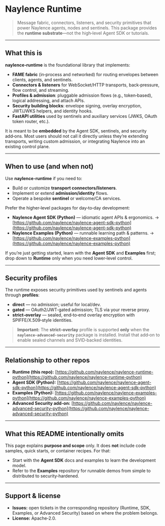 # Naylence Runtime

> Message fabric, connectors, listeners, and security primitives that power Naylence agents, nodes and sentinels. This package provides the **runtime substrate**—not the high‑level Agent SDK or tutorials.

---

## What this is

**naylence‑runtime** is the foundational library that implements:

* **FAME fabric** (in‑process and networked) for routing envelopes between clients, agents, and sentinels.
* **Connectors & listeners** for WebSocket/HTTP transports, back‑pressure, flow control, and streaming.
* **Profiles & admission**: pluggable admission flows (e.g., token‑based), logical addressing, and attach APIs.
* **Security building blocks**: envelope signing, overlay encryption, JWT/JWKS helpers, and identity hooks.
* **FastAPI utilities** used by sentinels and auxiliary services (JWKS, OAuth token router, etc.).

It is meant to be **embedded** by the Agent SDK, sentinels, and security add‑ons. Most users should not call it directly unless they’re extending transports, writing custom admission, or integrating Naylence into an existing control plane.

---

## When to use (and when not)

Use **naylence‑runtime** if you need to:

* Build or customize **transport connectors/listeners**.
* Implement or extend **admission/identity** flows.
* Operate a bespoke **sentinel** or welcome/CA services.

Prefer the higher‑level packages for day‑to‑day development:

* **Naylence Agent SDK (Python)** — idiomatic agent APIs & ergonomics. → [https://github.com/naylence/naylence-agent-sdk-python](https://github.com/naylence/naylence-agent-sdk-python)
* **Naylence Examples (Python)** — runnable learning path & patterns. → [https://github.com/naylence/naylence-examples-python](https://github.com/naylence/naylence-examples-python)

If you’re just getting started, learn with the **Agent SDK** and **Examples** first; drop down to **Runtime** only when you need lower‑level control.

---

## Security profiles

The runtime exposes security primitives used by sentinels and agents through **profiles**:

* **direct** — no admission; useful for local/dev.
* **gated** — OAuth2/JWT‑gated admission; TLS via your reverse proxy.
* **strict‑overlay** — sealed, end‑to‑end overlay encryption with SPIFFE/X.509‑style identities.

> **Important:** The **strict‑overlay** profile is supported **only** when the **`naylence‑advanced‑security`** package is installed. Install that add‑on to enable sealed channels and SVID‑backed identities.

---

## Relationship to other repos

* **Runtime (this repo):** [https://github.com/naylence/naylence-runtime-python](https://github.com/naylence/naylence-runtime-python)
* **Agent SDK (Python):** [https://github.com/naylence/naylence-agent-sdk-python](https://github.com/naylence/naylence-agent-sdk-python)
* **Examples (Python):** [https://github.com/naylence/naylence-examples-python](https://github.com/naylence/naylence-examples-python)
* **Advanced Security add‑on:** [https://github.com/naylence/naylence-advanced-security-python](https://github.com/naylence/naylence-advanced-security-python)

---

## What this README intentionally omits

This page explains **purpose and scope** only. It does **not** include code samples, quick starts, or container recipes. For that:

* Start with the **Agent SDK** docs and examples to learn the development model.
* Refer to the **Examples** repository for runnable demos from simple to distributed to security‑hardened.

---

## Support & license

* **Issues:** open tickets in the corresponding repository (Runtime, SDK, Examples, or Advanced Security) based on where the problem belongs.
* **License:** Apache‑2.0.
